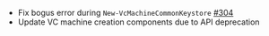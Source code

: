 - Fix bogus error during `New-VcMachineCommonKeystore` [#304](https://github.com/Venafi/VenafiPS/issues/304)
- Update VC machine creation components due to API deprecation